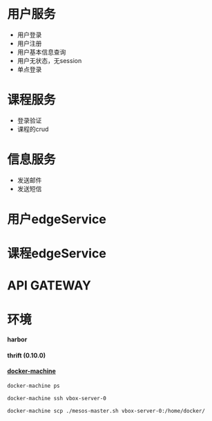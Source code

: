 # 用户服务
- 用户登录
- 用户注册
- 用户基本信息查询
- 用户无状态，无session
- 单点登录

# 课程服务
- 登录验证
- 课程的crud

# 信息服务
- 发送邮件
- 发送短信

# 用户edgeService
# 课程edgeService
# API GATEWAY



# 环境

#### harbor

#### thrift (0.10.0)

#### [docker-machine](https://docs.docker.com/v17.12/machine/)

```bash
docker-machine ps
```

```bash
docker-machine ssh vbox-server-0
```

```bash
docker-machine scp ./mesos-master.sh vbox-server-0:/home/docker/
```


